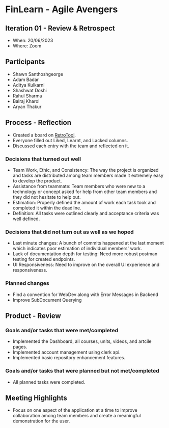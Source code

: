 # FinLearn - Agile Avengers

## Iteration 01 - Review & Retrospect

- When: 20/06/2023
- Where: Zoom

## Participants

- Shawn Santhoshgeorge
- Adam Badar
- Aditya Kulkarni
- Shashwat Doshi
- Rahul Sharma
- Balraj Kharol
- Aryan Thakur

## Process - Reflection

- Created a board on [RetroTool](https://retrotool.io/nWOr7XFwbqkaJ64CxS607).
- Everyone filled out Liked, Learnt, and Lacked columns.
- Discussed each entry with the team and reflected on it.

### Decisions that turned out well

- Team Work, Ethic, and Consistency: The way the project is organized and tasks are distributed among team members made it extremely easy to develop the product.
- Assistance from teammate: Team members who were new to a technology or concept asked for help from other team members and they did not hesitate to help out.
- Estimation: Properly defined the amount of work each task took and completed it within the deadline.
- Definition: All tasks were outlined clearly and acceptance criteria was well defined.

### Decisions that did not turn out as well as we hoped

- Last minute changes: A bunch of commits happened at the last moment which
  indicates poor estimation of individual members' work.
- Lack of documentation depth for testing: Need more robust postman testing
  for created endpoints.
- UI Responsiveness: Need to improve on the overall UI experience and
  responsiveness.

### Planned changes

- Find a convention for WebDev along with Error Messages in Backend
- Improve SubDocument Querying

## Product - Review

### Goals and/or tasks that were met/completed

- Implemented the Dashboard, all courses, units, videos, and artcile pages.
- Implemented account management using clerk api.
- Implemented basic repository enhancement features.

### Goals and/or tasks that were planned but not met/completed

- All planned tasks were completed.

## Meeting Highlights

- Focus on one aspect of the application at a time to improve collaboration among team members and create a meaningful demonstration for the user.
